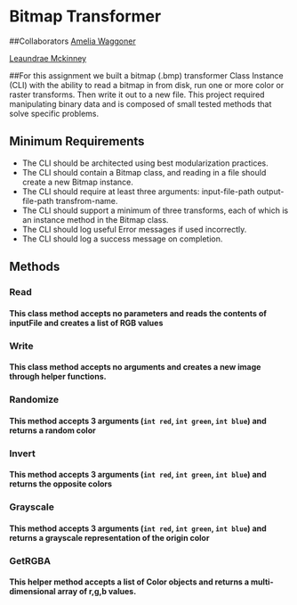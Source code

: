 # Bitmap Transformer

##Collaborators
[Amelia Waggoner](https://github.com/GoldenDog190)

[Leaundrae Mckinney](https://github.com/UreaLaden)

##For this assignment we built a bitmap (.bmp) transformer Class Instance (CLI) with the ability to read a bitmap in from disk, run one or more color or raster transforms. Then write it out to a new file. This project required manipulating binary data and is composed of small tested methods that solve specific problems.

## Minimum Requirements
- The CLI should be architected using best modularization practices.
- The CLI should contain a Bitmap class, and reading in a file should create a new Bitmap instance.
- The CLI should require at least three arguments: input-file-path output-file-path transfrom-name.
- The CLI should support a minimum of three transforms, each of which is an instance method in the Bitmap class.
- The CLI should log useful Error messages if used incorrectly.
- The CLI should log a success message on completion.

## Methods

### **Read** 
#### This class method accepts no parameters and reads the contents of inputFile and creates a list of RGB values 
### **Write**
#### This class method accepts no arguments and creates a new image through helper functions.
### **Randomize**
#### This method accepts 3 arguments (`int red`, `int green`, `int blue`) and returns a random color
### **Invert**
#### This method accepts 3 arguments (`int red`, `int green`, `int blue`) and returns the opposite colors
### **Grayscale**
#### This method accepts 3 arguments (`int red`, `int green`, `int blue`) and returns a grayscale representation of the origin color
### **GetRGBA**
#### This helper method accepts a list of Color objects and returns a multi-dimensional array of r,g,b values.
